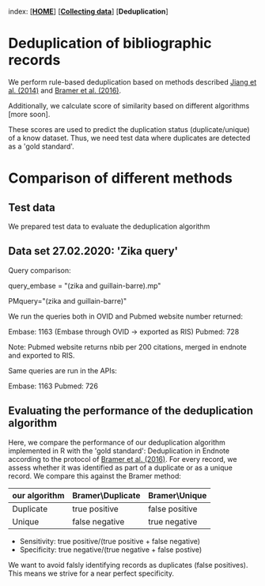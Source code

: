 index: [[**HOME**](index.html)] [[**Collecting data**](collectingdata.html)] [**Deduplication**]

# Deduplication of bibliographic records

We perform rule-based deduplication based on methods described [Jiang et al. (2014)](https://academic.oup.com/database/article/doi/10.1093/database/bat086/2633762) and [Bramer et al. (2016)](https://www.ncbi.nlm.nih.gov/pmc/articles/PMC4915647/).

Additionally, we calculate score of similarity based on different algorithms [more soon].

These scores are used to predict the duplication status (duplicate/unique) of a know dataset. Thus, we need test data where duplicates are detected as a 'gold standard'. 

# Comparison of different methods 

## Test data

We prepared test data to evaluate the deduplication algorithm

## Data set 27.02.2020: 'Zika query' 

Query comparison:

query_embase = "(zika and guillain-barre).mp"

PMquery="(zika and guillain-barre)"

We run the queries both in OVID and Pubmed website number returned:

Embase: 1163 (Embase through OVID -> exported as RIS)
Pubmed:  728

Note: Pubmed website returns nbib per 200 citations, merged in endnote and exported to RIS.

Same queries are run in the APIs:

Embase: 1163
Pubmed:  726

## Evaluating the performance of the deduplication algorithm

Here, we compare the performance of our deduplication algorithm implemented in R with the 'gold standard': Deduplication in Endnote according to the protocol of [Bramer et al. (2016)](https://www.ncbi.nlm.nih.gov/pmc/articles/PMC4915647/). 
For every record, we assess whether it was identified as part of a duplicate or as a unique record. We compare this against the Bramer method:

| our algorithm | Bramer\\Duplicate |  Bramer\\Unique  |
|---------------|-------------------|------------------|
| Duplicate     | true positive     | false positive   |
| Unique        | false negative    | true negative    |

* Sensitivity: true positive/(true positive + false negative)
* Specificity: true negative/(true negative + false postive)

We want to avoid falsly identifying records as duplicates (false positives). This means we strive for a near perfect specificity. 
